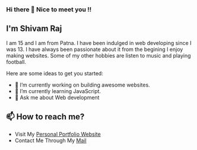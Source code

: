 ### Hi there 👋 Nice to meet you !!

<!--
**Shivam-Raj-2007/Shivam-Raj-2007** is a ✨ _special_ ✨ repository because its `README.md` (this file) appears on your GitHub profile.
-->
## I'm Shivam Raj <br>
I am 15 and I am from Patna. I have been indulged in web developing since I was 13. I have always been passionate about it from the begining I enjoy making websites. Some of my other hobbies are listen to music and playing football.

Here are some ideas to get you started:

- 🔭 I’m currently working on building awesome websites.
- 🌱 I’m currently learning JavaScript.
- 💬 Ask me about Web development 

## 📫 How to reach me?
- Visit My [Personal Portfolio Website](https://shivam-raj-2007.github.io/)
- Contact Me Through My [Mail](mailto:shivam1207raj@gmail.com)

